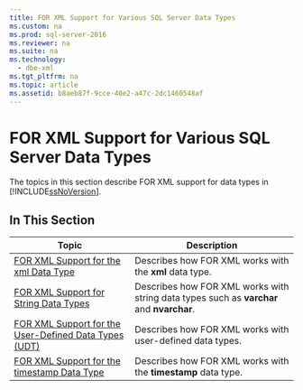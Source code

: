 ```yaml
---
title: FOR XML Support for Various SQL Server Data Types
ms.custom: na
ms.prod: sql-server-2016
ms.reviewer: na
ms.suite: na
ms.technology: 
  - dbe-xml
ms.tgt_pltfrm: na
ms.topic: article
ms.assetid: b8aeb87f-9cce-40e2-a47c-2dc1460548af
---
```

# FOR XML Support for Various SQL Server Data Types
  The topics in this section describe FOR XML support for data types in [!INCLUDE[ssNoVersion](../../Topics/TopicNameContainA/includes/ssNoVersion_md.md)].  
  
## In This Section  
  
|Topic|Description|  
|-----------|-----------------|  
|[FOR XML Support for the xml Data Type](../../Topics/TopicNameNotContainA/FOR-XML-Support-for-the-xml-Data-Type.md)|Describes how FOR XML works with the **xml** data type.|  
|[FOR XML Support for String Data Types](../../Topics/TopicNameNotContainA/FOR-XML-Support-for-String-Data-Types.md)|Describes how FOR XML works with string data types such as **varchar** and **nvarchar**.|  
|[FOR XML Support for the User-Defined Data Types &#40;UDT&#41;](../../Topics/TopicNameNotContainA/FOR-XML-Support-for-the-User-Defined-Data-Types--UDT-.md)|Describes how FOR XML works with user-defined data types.|  
|[FOR XML Support for the timestamp Data Type](../../Topics/TopicNameNotContainA/FOR-XML-Support-for-the-timestamp-Data-Type.md)|Describes how FOR XML works with the **timestamp** data type.|  
  
  